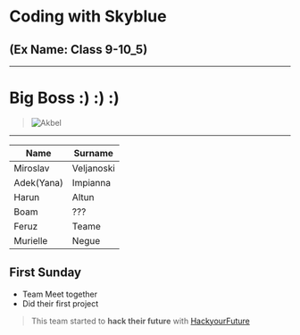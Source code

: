 # Coding with Skyblue

## (Ex Name: Class 9-10_5)

---

# Big Boss :) :) :)

> ![Akbel](https://ca.slack-edge.com/T91PPTG9H-UN9HK9DB6-2cbc9975a349-512)

---

| Name       | Surname    |
| ---------- | ---------- |
| Miroslav   | Veljanoski |
| Adek(Yana) | Impianna   |
| Harun      | Altun      |
| Boam       | ???        |
| Feruz      | Teame      |
| Murielle   | Negue      |

>

## First Sunday

- Team Meet together
- Did their first project


> This team started to **hack their future** with [HackyourFuture](https://www.hackyourfuture.com "HackYourFuture")
